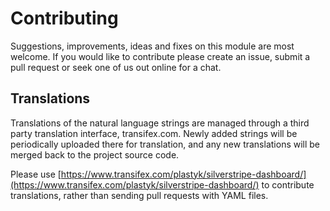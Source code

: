 # Contributing

Suggestions, improvements, ideas and fixes on this module are most welcome. If you would like to contribute please create an issue, submit a pull request or seek one of us out online for a chat.

## Translations

Translations of the natural language strings are managed through a third party translation interface, transifex.com. Newly added strings will be periodically uploaded there for translation, and any new translations will be merged back to the project source code.

Please use [https://www.transifex.com/plastyk/silverstripe-dashboard/](https://www.transifex.com/plastyk/silverstripe-dashboard/) to contribute translations, rather than sending pull requests with YAML files.
